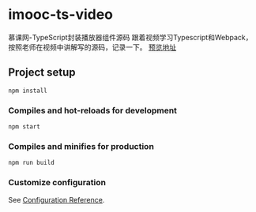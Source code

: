 # imooc-ts-video
慕课网-TypeScript封装播放器组件源码
跟着视频学习Typescript和Webpack，按照老师在视频中讲解写的源码，记录一下。
[预览地址](https://dzsdbsdxq.github.io/imooc-ts-video/dist/)
## Project setup
```
npm install
```

### Compiles and hot-reloads for development
```
npm start
```

### Compiles and minifies for production
```
npm run build
```

### Customize configuration
See [Configuration Reference](https://webpack.js.org/concepts/).

